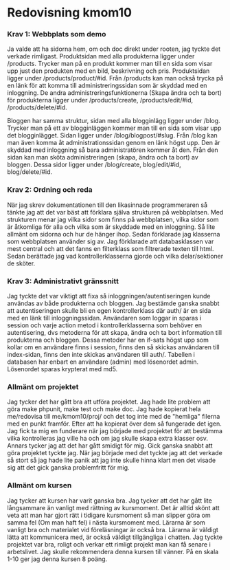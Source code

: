 ---
---
Redovisning kmom10
=========================

### Krav 1: Webbplats som demo
Ja valde att ha sidorna hem, om och doc direkt under rooten, jag tyckte det verkade rimligast. Produktsidan med alla produkterna ligger under /products. Trycker man på en produkt kommer man till en sida som visar upp just den produkten med en bild, beskrivning och pris. Produktsidan ligger under /products/product/#id. Från /products kan man också trycka på en länk för att komma till administreringssidan som är skyddad med en inloggning. De andra administreringsfunktionerna (Skapa ändra och ta bort) för produkterna ligger under /products/create, /products/edit/#id, /products/delete/#id.

Bloggen har samma struktur, sidan med alla blogginlägg ligger under /blog. Trycker man på ett av blogginläggen kommer man till en sida som visar upp det blogginlägget. Sidan ligger under /blog/blogpost/#slug. Från /blog kan man även komma åt administrationssidan genom en länk högst upp. Den är skyddad med inloggning så bara administratören kommer åt den. Från den sidan kan man sköta administreringen (skapa, ändra och ta bort) av bloggen. Dessa sidor ligger under /blog/create, blog/edit/#id, blog/delete/#id.

### Krav 2: Ordning och reda
När jag skrev dokumentationen till den likasinnade programmeraren så tänkte jag att det var bäst att förklara själva strukturen på webbplatsen. Med strukturen menar jag vilka sidor som finns på webbplatsen, vilka sidor som är åtkomliga för alla och vilka som är skyddade med en inloggning. Så lite allmänt om sidorna och hur de hänger ihop. Sedan förklarade jag klasserna som webbplatsen använder sig av. Jag förklarade att databasklassen var mest central och att det fanns en filterklass som filtrerade texten till html. Sedan berättade jag vad kontrollerklasserna gjorde och vilka delar/sektioner de sköter.

### Krav 3: Administrativt gränssnitt
Jag tyckte det var viktigt att fixa så inloggningen/autentiseringen kunde användas av både produkterna och bloggen. Jag bestämde ganska snabbt att autentiseringen skulle bli en egen kontrollerklass där auth/ är en sida med en länk till inloggningssidan. Användaren som loggar in sparas i session och varje action metod i kontrollerklasserna som behöver en autentisering, dvs metoderna för att skapa, ändra och ta bort information till produkterna och bloggen. Dessa metoder har en if-sats högst upp som kollar om en användare finns i session, finns den så skickas användaren till index-sidan, finns den inte skickas användaren till auth/. Tabellen i databasen har enbart en användare (admin) med lösenordet admin. Lösenordet sparas krypterat med md5.

### Allmänt om projektet
Jag tycker det har gått bra att utföra projektet. Jag hade lite problem att göra make phpunit, make test och make doc. Jag hade kopierat hela me/redovisa till me/kmom10/proj/ och det tog inte med de "hemliga" filerna med en punkt framför. Efter att ha kopierat över dem så fungerade det igen. Jag fick ta mig en funderare när jag började med projektet för att bestämma vilka kontrolleras jag ville ha och om jag skulle skapa extra klasser osv. Annars tycker jag att det har gått smidigt för mig. Gick ganska snabbt att göra projektet tyckte jag. När jag började med det tyckte jag att det verkade så stort så jag hade lite panik att jag inte skulle hinna klart men det visade sig att det gick ganska problemfritt för mig.

### Allmänt om kursen
Jag tycker att kursen har varit ganska bra. Jag tycker att det har gått lite långsammare än vanligt med rättning av kursmoment. Det är alltid skönt att veta att man har gjort rätt i tidigare kursmoment så man slipper göra om samma fel (Om man haft fel) i nästa kursmoment med. Lärarna är som vanligt bra och materialet vid föreläsningar är också bra. Lärarna är väldigt lätta att kommunicera med, är också väldigt tillgängliga i chatten. Jag tyckte projektet var bra, roligt och verkar ett rimligt projekt man kan få senare i arbetslivet. Jag skulle rekommendera denna kursen till vänner. På en skala 1-10 ger jag denna kursen 8 poäng.
